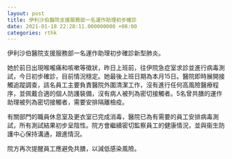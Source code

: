 ```yaml
---
layout: post
title: 伊利沙伯醫院支援服務部一名運作助理初步確診
date: 2021-01-18 22:28:11.000000000 +08:00
categories: rthk
---
```


伊利沙伯醫院支援服務部一名運作助理初步確診新型肺炎。

她於前日出現喉嚨痛和咳嗽等徵狀，昨日上班前，往伊院急症室求診並進行病毒測試，今日初步確診，目前情況穩定。她最後上班日期為本月15日。醫院即時展開接觸追蹤調查，該名員工主要負責醫院外圍清潔工作，沒有進行任何高風險醫療程序，並佩戴合適的個人防護裝備，沒有病人被列為密切接觸者。5名曾共膳的運作助理被列為密切接觸者，需要安排隔離檢疫。
 
有關部門的職員休息室及更衣室已完成消毒，醫院已為有需要的員工安排病毒測試，所有測試結果初步呈陰性。院方會繼續密切監察員工的健康情況，並與衞生防護中心保持溝通，跟進情況。
 
院方再次提醒員工應避免共膳，以減低感染風險。
